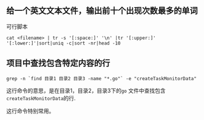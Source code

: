 ## 给一个英文文本文件，输出前十个出现次数最多的单词
可行脚本

```shell
cat <filename> | tr -s '[:space:]' '\n' |tr '[:upper:]' '[:lower:]'|sort|uniq -c|sort -nr|head -10 
```

## 项目中查找包含特定内容的行
```shell
grep -n `find 目录1 目录2 目录3 -name "*.go"` -e "createTaskMonitorData"
```
这行命令的意思，是在目录1，目录2，目录3下的`go` 文件中查找包含`createTaskMonitorData`的行.

这行命令特别常用。
